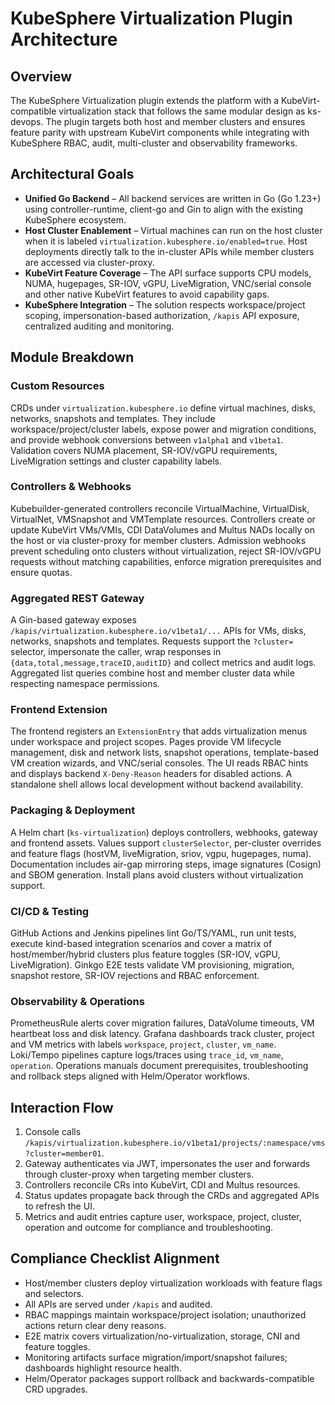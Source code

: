 # KubeSphere Virtualization Plugin Architecture

## Overview

The KubeSphere Virtualization plugin extends the platform with a KubeVirt-compatible virtualization stack that follows the same modular design as ks-devops. The plugin targets both host and member clusters and ensures feature parity with upstream KubeVirt components while integrating with KubeSphere RBAC, audit, multi-cluster and observability frameworks.

## Architectural Goals

- **Unified Go Backend** – All backend services are written in Go (Go 1.23+) using controller-runtime, client-go and Gin to align with the existing KubeSphere ecosystem.
- **Host Cluster Enablement** – Virtual machines can run on the host cluster when it is labeled `virtualization.kubesphere.io/enabled=true`. Host deployments directly talk to the in-cluster APIs while member clusters are accessed via cluster-proxy.
- **KubeVirt Feature Coverage** – The API surface supports CPU models, NUMA, hugepages, SR-IOV, vGPU, LiveMigration, VNC/serial console and other native KubeVirt features to avoid capability gaps.
- **KubeSphere Integration** – The solution respects workspace/project scoping, impersonation-based authorization, `/kapis` API exposure, centralized auditing and monitoring.

## Module Breakdown

### Custom Resources

CRDs under `virtualization.kubesphere.io` define virtual machines, disks, networks, snapshots and templates. They include workspace/project/cluster labels, expose power and migration conditions, and provide webhook conversions between `v1alpha1` and `v1beta1`. Validation covers NUMA placement, SR-IOV/vGPU requirements, LiveMigration settings and cluster capability labels.

### Controllers & Webhooks

Kubebuilder-generated controllers reconcile VirtualMachine, VirtualDisk, VirtualNet, VMSnapshot and VMTemplate resources. Controllers create or update KubeVirt VMs/VMIs, CDI DataVolumes and Multus NADs locally on the host or via cluster-proxy for member clusters. Admission webhooks prevent scheduling onto clusters without virtualization, reject SR-IOV/vGPU requests without matching capabilities, enforce migration prerequisites and ensure quotas.

### Aggregated REST Gateway

A Gin-based gateway exposes `/kapis/virtualization.kubesphere.io/v1beta1/...` APIs for VMs, disks, networks, snapshots and templates. Requests support the `?cluster=` selector, impersonate the caller, wrap responses in `{data,total,message,traceID,auditID}` and collect metrics and audit logs. Aggregated list queries combine host and member cluster data while respecting namespace permissions.

### Frontend Extension

The frontend registers an `ExtensionEntry` that adds virtualization menus under workspace and project scopes. Pages provide VM lifecycle management, disk and network lists, snapshot operations, template-based VM creation wizards, and VNC/serial consoles. The UI reads RBAC hints and displays backend `X-Deny-Reason` headers for disabled actions. A standalone shell allows local development without backend availability.

### Packaging & Deployment

A Helm chart (`ks-virtualization`) deploys controllers, webhooks, gateway and frontend assets. Values support `clusterSelector`, per-cluster overrides and feature flags (hostVM, liveMigration, sriov, vgpu, hugepages, numa). Documentation includes air-gap mirroring steps, image signatures (Cosign) and SBOM generation. Install plans avoid clusters without virtualization support.

### CI/CD & Testing

GitHub Actions and Jenkins pipelines lint Go/TS/YAML, run unit tests, execute kind-based integration scenarios and cover a matrix of host/member/hybrid clusters plus feature toggles (SR-IOV, vGPU, LiveMigration). Ginkgo E2E tests validate VM provisioning, migration, snapshot restore, SR-IOV rejections and RBAC enforcement.

### Observability & Operations

PrometheusRule alerts cover migration failures, DataVolume timeouts, VM heartbeat loss and disk latency. Grafana dashboards track cluster, project and VM metrics with labels `workspace`, `project`, `cluster`, `vm_name`. Loki/Tempo pipelines capture logs/traces using `trace_id`, `vm_name`, `operation`. Operations manuals document prerequisites, troubleshooting and rollback steps aligned with Helm/Operator workflows.

## Interaction Flow

1. Console calls `/kapis/virtualization.kubesphere.io/v1beta1/projects/:namespace/vms?cluster=member01`.
2. Gateway authenticates via JWT, impersonates the user and forwards through cluster-proxy when targeting member clusters.
3. Controllers reconcile CRs into KubeVirt, CDI and Multus resources.
4. Status updates propagate back through the CRDs and aggregated APIs to refresh the UI.
5. Metrics and audit entries capture user, workspace, project, cluster, operation and outcome for compliance and troubleshooting.

## Compliance Checklist Alignment

- Host/member clusters deploy virtualization workloads with feature flags and selectors.
- All APIs are served under `/kapis` and audited.
- RBAC mappings maintain workspace/project isolation; unauthorized actions return clear deny reasons.
- E2E matrix covers virtualization/no-virtualization, storage, CNI and feature toggles.
- Monitoring artifacts surface migration/import/snapshot failures; dashboards highlight resource health.
- Helm/Operator packages support rollback and backwards-compatible CRD upgrades.

